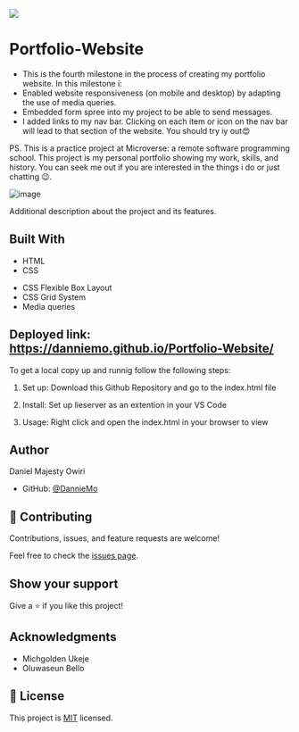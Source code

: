 ![](https://img.shields.io/badge/Microverse-blueviolet)

# Portfolio-Website

- This is the fourth milestone in the process of creating my portfolio website. In this milestone i:
- Enabled website responsiveness (on mobile and desktop) by adapting the use of media queries. 
- Embedded form spree into my project to be able to send messages.
- I added links to my nav bar. Clicking on each item or icon on the nav bar will lead to that section of the website. You should try iy out😍

PS. This is a practice project at Microverse: a remote software programming school. This project is my personal portfolio showing my work, skills, and history. You can seek me out if you are interested in the things i do or just chatting 😉. 

![image](https://user-images.githubusercontent.com/53879944/125926936-2c8f9782-a537-4dad-bfcb-b061da7f34b4.png)


Additional description about the project and its features.

## Built With

- HTML
- CSS 
* CSS Flexible Box Layout
* CSS Grid System
* Media queries

## Deployed link: https://danniemo.github.io/Portfolio-Website/

To get a local copy up and runnig follow the following steps:
1. Set up:
 Download this Github Repository and go to the index.html file

 2. Install:
 Set up lieserver as an extention in your VS Code

 3. Usage:
 Right click and open the index.html in your browser to view


## Author

Daniel Majesty Owiri
- GitHub: [@DannieMo](https://github.com/DannieMo)


## 🤝 Contributing

Contributions, issues, and feature requests are welcome!

Feel free to check the [issues page](https://github.com/DannieMo/Hello-Microverse/issues).

## Show your support

Give a ⭐️ if you like this project!

## Acknowledgments

- Michgolden Ukeje
- Oluwaseun Bello 

## 📝 License

This project is [MIT](./MIT.md) licensed.
